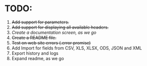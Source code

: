 # TODO:

1. ~~Add support for parameters.~~
2. ~~Add support for displaying all available headers.~~
3. *Create a documentation screen, as we go*
4. ~~Create a README file.~~
5. ~~Test on web site errors (.error promise)~~
6. Add Import for fields from CSV, XLS, XLSX, ODS, JSON and XML
7. Export history and logs
8. Expand readme, as we go

